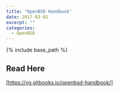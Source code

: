 ```yaml
---
title: "OpenBSD Handbook"
date: 2017-03-01
excerpt: ""
categories:
  - OpenBSD
---
```

{% include base_path %}

## Read Here ##
[https://vg.gitbooks.io/openbsd-handbook/]
